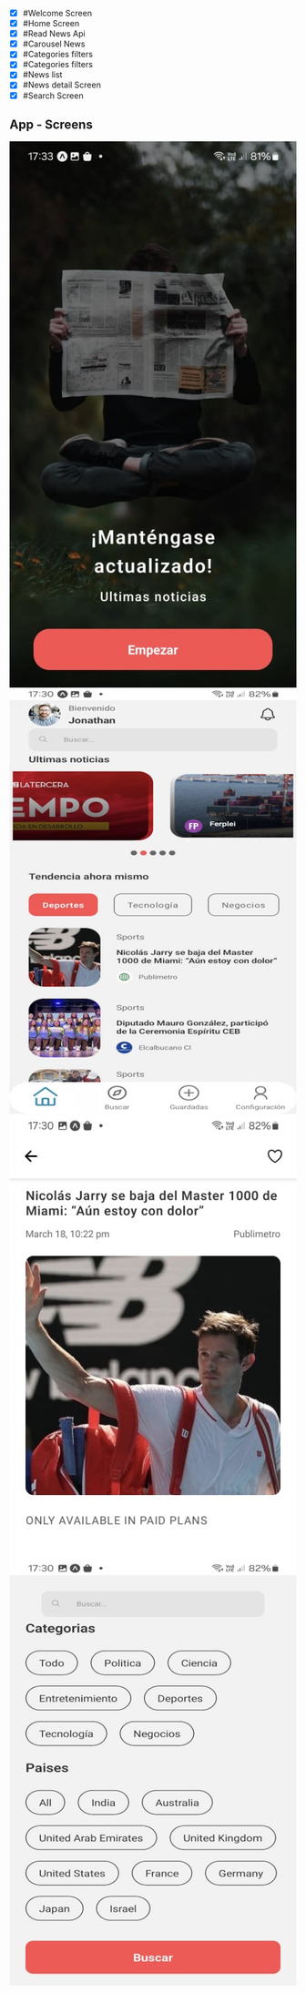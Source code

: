 
- [x] #Welcome Screen
- [x] #Home Screen
- [x] #Read News Api
- [x] #Carousel News
- [x] #Categories filters
- [x] #Categories filters
- [x] #News list
- [x] #News detail Screen
- [x] #Search Screen

## App - Screens
![alt text](https://github.com/jonasoft86/rn-app-news/blob/main/app-images/News1.jpg) 
![alt text](https://github.com/jonasoft86/rn-app-news/blob/main/app-images/News2.jpg) 
![alt text](https://github.com/jonasoft86/rn-app-news/blob/main/app-images/News3.jpg) 
![alt text](https://github.com/jonasoft86/rn-app-news/blob/main/app-images/News4.jpg) 

